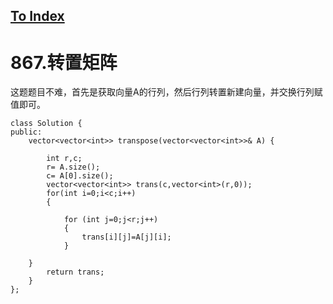 [To Index](/index.md)
---
# 867.转置矩阵
这题题目不难，首先是获取向量A的行列，然后行列转置新建向量，并交换行列赋值即可。


```
class Solution {
public:
    vector<vector<int>> transpose(vector<vector<int>>& A) {

        int r,c;
        r= A.size();
        c= A[0].size();
        vector<vector<int>> trans(c,vector<int>(r,0));
        for(int i=0;i<c;i++)
        {

            for (int j=0;j<r;j++)
            {
                trans[i][j]=A[j][i];
            }

    }
        return trans;
    }
};
```
